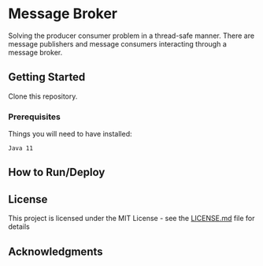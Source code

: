 # Message Broker

Solving the producer consumer problem in a thread-safe manner. There are message publishers and message consumers interacting through a message broker.

## Getting Started

Clone this repository.

### Prerequisites

Things you will need to have installed:
```
Java 11
```

## How to Run/Deploy

## License

This project is licensed under the MIT License - see the [LICENSE.md](https://github.com/kdbalabanov/simple-python-blockchain/blob/master/LICENSE) file for details

## Acknowledgments
